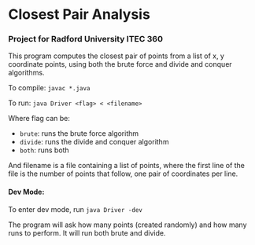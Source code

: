 # Closest Pair Analysis

### Project for Radford University ITEC 360

This program computes the closest pair of points from a list of x, y coordinate points, using both the brute force and divide and conquer algorithms.

To compile: `javac *.java`

To run: `java Driver <flag> < <filename>`
  
Where flag can be:
  * `brute`: runs the brute force algorithm
  * `divide`: runs the divide and conquer algorithm
  * `both`: runs both

And filename is a file containing a list of points, where the first line of the file is the number of points that follow, one pair of coordinates per line.


#### Dev Mode:
To enter dev mode, run `java Driver -dev`

The program will ask how many points (created randomly) and how many runs to perform. It will run both brute and divide.
